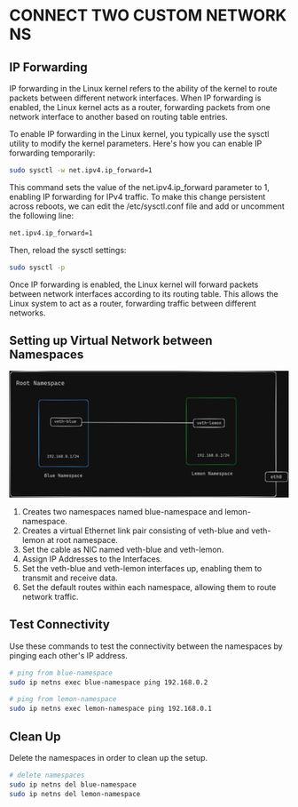 # CONNECT TWO CUSTOM NETWORK NS

## IP Forwarding 

IP forwarding in the Linux kernel refers to the ability of the kernel to route packets between different network interfaces. When IP forwarding is enabled, the Linux kernel acts as a router, forwarding packets from one network interface to another based on routing table entries.

To enable IP forwarding in the Linux kernel, you typically use the sysctl utility to modify the kernel parameters. Here's how you can enable IP forwarding temporarily:

```bash
sudo sysctl -w net.ipv4.ip_forward=1
```

This command sets the value of the net.ipv4.ip_forward parameter to 1, enabling IP forwarding for IPv4 traffic. To make this change persistent across reboots, we can edit the /etc/sysctl.conf file and add or uncomment the following line:

```bash
net.ipv4.ip_forward=1
```

Then, reload the sysctl settings:

```bash
sudo sysctl -p
```

Once IP forwarding is enabled, the Linux kernel will forward packets between network interfaces according to its routing table. This allows the Linux system to act as a router, forwarding traffic between different networks.

## Setting up Virtual Network between Namespaces

![alt text](./images/two-netns.png)

1. Creates two namespaces named blue-namespace and lemon-namespace.
2. Creates a virtual Ethernet link pair consisting of veth-blue and veth-lemon at root namespace.
3. Set the cable as NIC named veth-blue and veth-lemon.
4. Assign IP Addresses to the Interfaces.
5. Set the veth-blue and veth-lemon interfaces up, enabling them to transmit and receive data.
6. Set the default routes within each namespace, allowing them to route network traffic.

## Test Connectivity

Use these commands to test the connectivity between the namespaces by pinging each other's IP address.

```bash
# ping from blue-namespace
sudo ip netns exec blue-namespace ping 192.168.0.2
```

```bash
# ping from lemon-namespace
sudo ip netns exec lemon-namespace ping 192.168.0.1
```

## Clean Up 

Delete the namespaces in order to clean up the setup.

```bash
# delete namespaces
sudo ip netns del blue-namespace
sudo ip netns del lemon-namespace
```

